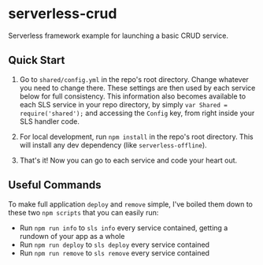 
# serverless-crud
Serverless framework example for launching a basic CRUD service.

## Quick Start

1. Go to ```shared/config.yml``` in the repo's root directory. Change whatever you need to change there. These settings are then used by each service below for full consistency. This information also becomes available to each SLS service in your repo directory, by simply ```var Shared = require('shared');``` and accessing the ```Config``` key, from right inside your SLS handler code.

2. For local development, run ```npm install``` in the repo's root directory. This will install any dev dependency (like ```serverless-offline```).

3. That's it! Now you can go to each service and code your heart out.

## Useful Commands
To make full application ```deploy``` and ```remove``` simple, I've boiled them down to these two ```npm scripts``` that you can easily run:

- Run ```npm run info``` to ```sls info``` every service contained, getting a rundown of your app as a whole
- Run ```npm run deploy``` to ```sls deploy``` every service contained
- Run ```npm run remove``` to ```sls remove``` every service contained
